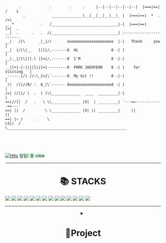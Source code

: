 ```

      .             .        .     .     |--|--|--|--|--|--|  |===|==|   /    i
        .            ______________|__|__|__|__|__|_ |  |===|==|  *  . /=\
__ *            .   /______________________________|-|  |===|==|       |=|  .
__|  .      .   .  //______________________________| :----------------------.
__|   /|\      _|_|//       ooooooooooooooooooooo  |-|   Thank     you      |
__|  |/|\|__   ||l|/,-------8  Hi               8 -| |                      |
__|._|/|\|||.l |[=|/,-------8  I`M              8 -|-|                      |
__|[+|-|-||||li|[=|---------8  PARK JAEHYEON    8 -| |    for    visiting   |
_-----.|/| //:\_[=|\`-------8  My Git !!        8 -|-|                      |
 /|  /||//8/ :  8_|\`------ 8ooooooooooooooooooo8 -| |                      |
/=| //||/ |  .  | |\\_____________  ____  _________|-|                      |
==|//||  /   .   \ \\_____________ |X|  | _________| `---==------------==---'
==| ||  /         \ \_____________ |X| \| _________|     ||            ||
==| |~ /     .     \
LS|/  /             \______________________________________________________
                                                                        
     
```
<!-- <div align=center><img src= "https://user-images.githubusercontent.com/101180026/198953084-d51268c2-67cb-4c57-985c-d98c74dd8284.gif" width="150" height="150" /></div>
 -->
<br />

[![Hits](https://hits.seeyoufarm.com/api/count/incr/badge.svg?url=https%3A%2F%2Fgithub.com%2Fpj6577&count_bg=%2379C83D&title_bg=%23555555&icon=askfm.svg&icon_color=%23E7E7E7&title=hits&edge_flat=false)](https://hits.seeyoufarm.com) <span style = 'background-color:dcffe4'>일일/ 총 view</span>

<hr>
<div align=center><h1>📚 STACKS</h1></div>

<div>
<img src="https://img.shields.io/badge/JAVA-007396?style=for-the-badge&logo=java&logoColor=white">
<img src="https://img.shields.io/badge/Spring-6DB33F?style=for-the-badge&logo=Spring&logoColor=white">
<img src="https://img.shields.io/badge/oracle-F80000?style=for-the-badge&logo=oracle&logoColor=white">
<img src="https://img.shields.io/badge/mysql-4479A1?style=for-the-badge&logo=mysql&logoColor=white">
<img src="https://img.shields.io/badge/javascript-F7DF1E?style=for-the-badge&logo=javascript&logoColor=black">
<img src="https://img.shields.io/badge/jquery-0769AD?style=for-the-badge&logo=jquery&logoColor=white">
<img src="https://img.shields.io/badge/react-61DAFB?style=for-the-badge&logo=react&logoColor=black">
<img src="https://img.shields.io/badge/html-E34F26?style=for-the-badge&logo=html5&logoColor=white">
<img src="https://img.shields.io/badge/css-1572B6?style=for-the-badge&logo=css3&logoColor=white">
<img src="https://img.shields.io/badge/bootstrap-7952B3?style=for-the-badge&logo=bootstrap&logoColor=white">
<img src="https://img.shields.io/badge/github-181717?style=for-the-badge&logo=github&logoColor=white">
<img src="https://img.shields.io/badge/linux-FCC624?style=for-the-badge&logo=linux&logoColor=black">
<img src="https://img.shields.io/badge/aws-232F3E?style=for-the-badge&logo=aws&logoColor=white">
<img src="https://img.shields.io/badge/apache tomcat-F8DC75?style=for-the-badge&logo=apachetomcat&logoColor=white">
</div>
 
<hr>
<span align=center>
<details>
 <summary><h1>🎨Project</summary></h1></span>
   <div markdown="1">
<a href = https://github.com/pj6577/myParang><img src= https://cdn.discordapp.com/attachments/961574253113782292/1022088629906067538/1.png  width="150" height="150" ></a>
</div>
</details>

